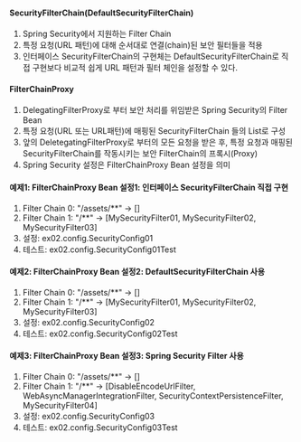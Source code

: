 #### SecurityFilterChain(DefaultSecurityFilterChain)

1. Spring Security에서 지원하는 Filter Chain
2. 특정 요청(URL 패턴)에 대해 순서대로 연결(chain)된 보안 필터들을 적용
3. 인터페이스 SecurityFilterChain의 구현체는 DefaultSecurityFilterChain로 직접 구현보다 비교적 쉽게 URL 패턴과 필터 체인을 설정할 수 있다.



#### FilterChainProxy

1. DelegatingFilterProxy로 부터 보안 처리를 위임받은 Spring Security의 Filter Bean
2. 특정 요청(URL 또는 URL패턴)에 매핑된 SecurityFilterChain 들의 List로 구성
3. 앞의 DeletegatingFilterProxy로 부터의 모든 요청을 받은 후, 특정 요청과 매핑된 SecurityFilterChain를 작동시키는 보안 FilterChain의 프록시(Proxy)
4. Spring Security 설정은 FilterChainProxy Bean 설정을 의미 



#### 예제1: FilterChainProxy Bean 설정1: 인터페이스 SecurityFilterChain 직접 구현

1. Filter Chain 0: "/assets/**" -> []
2. Filter Chain 1: "/**"        -> [MySecurityFilter01, MySecurityFilter02, MySecurityFilter03] 
3. 설정: ex02.config.SecurityConfig01
4. 테스트: ex02.config.SecurityConfig01Test




#### 예제2: FilterChainProxy Bean 설정2: DefaultSecurityFilterChain 사용

1. Filter Chain 0: "/assets/**" -> []
2. Filter Chain 1: "/**"        -> [MySecurityFilter01, MySecurityFilter02, MySecurityFilter03]
3. 설정: ex02.config.SecurityConfig02
4. 테스트: ex02.config.SecurityConfig02Test



#### 예제3: FilterChainProxy Bean 설정3: Spring Security Filter 사용

1. Filter Chain 0: "/assets/**" -> []
2. Filter Chain 1: "/**"        -> [DisableEncodeUrlFilter, WebAsyncManagerIntegrationFilter, SecurityContextPersistenceFilter, MySecurityFilter04]
3. 설정: ex02.config.SecurityConfig03
4. 테스트: ex02.config.SecurityConfig03Test